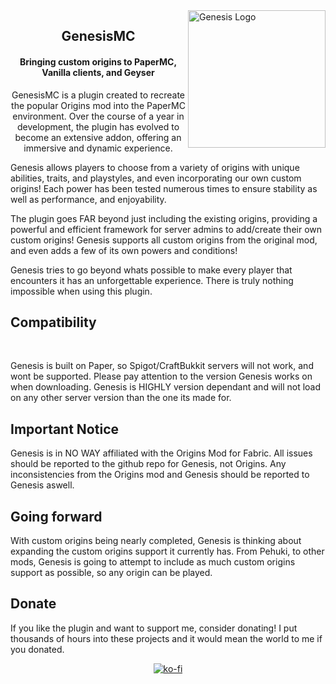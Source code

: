 <img src="https://cdn.modrinth.com/data/snPhmGDK/a81fa7a90dace812d92e0714aee59b4a6f9e9669.png" alt="Genesis Logo" align="right" width="220">
<div align="center">

## GenesisMC
<h4>Bringing custom origins to PaperMC, Vanilla clients, and Geyser</h4>
<p></p>
<p></p>
<p>GenesisMC is a plugin created to recreate the popular Origins mod into the PaperMC environment. Over the course of a year in development, the plugin has evolved to become an extensive addon, offering an immersive and dynamic experience.</p>
<p align="left">Genesis allows players to choose from a variety of origins with unique abilities, traits, and playstyles, and even incorporating our own custom origins! Each power has been tested numerous times to ensure stability as well as performance, and enjoyability.</p>
<p align="left">The plugin goes FAR beyond just including the existing origins, providing a powerful and efficient framework for server admins to add/create their own custom origins! Genesis supports all custom origins from the original mod, and even adds a few of its own powers and conditions!</p>
<p align="left">Genesis tries to go beyond whats possible to make every player that encounters it has an unforgettable experience. There is truly nothing impossible when using this plugin.</p>
<h2 align="left"><strong font-size="202px">Compatibility</strong></h2>
<br>
<p align="left">Genesis is built on Paper, so Spigot/CraftBukkit servers will not work, and wont be supported. Please pay attention to the version Genesis works on when downloading. Genesis is HIGHLY version dependant and will not load on any other server version than the one its made for.</p>
<h2 align="left"><strong font-size="202px">Important Notice</strong></h2>
<p align="left">Genesis is in NO WAY affiliated with the Origins Mod for Fabric. All issues should be reported to the github repo for Genesis, not Origins. Any inconsistencies from the Origins mod and Genesis should be reported to Genesis aswell.</p>
<h2 align="left"><strong font-size="202px">Going forward</strong></h2>
<p align="left">With custom origins being nearly completed, Genesis is thinking about expanding the custom origins support it currently has. From Pehuki, to other mods, Genesis is going to attempt to include as much custom origins support as possible, so any origin can be played.</p>
<h2 align="left"><strong font-size="202px">Donate</strong></h2>
<p align="left">If you like the plugin and want to support me, consider donating! I put thousands of hours into these projects and it would mean the world to me if you donated.</p>

[![ko-fi](https://ko-fi.com/img/githubbutton_sm.svg)](https://ko-fi.com/V7V4O31UU)

</div>
